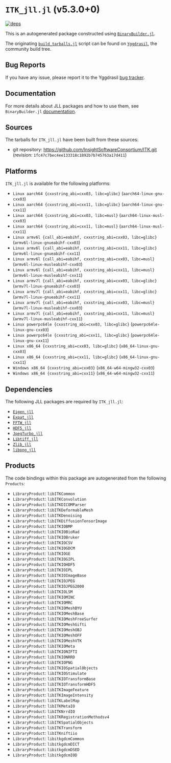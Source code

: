 # `ITK_jll.jl` (v5.3.0+0)

[![deps](https://juliahub.com/docs/ITK_jll/deps.svg)](https://juliahub.com/ui/Packages/General/ITK_jll/)

This is an autogenerated package constructed using [`BinaryBuilder.jl`](https://github.com/JuliaPackaging/BinaryBuilder.jl).

The originating [`build_tarballs.jl`](https://github.com/JuliaPackaging/Yggdrasil/blob/f3994135fc600a8d04e46b9515e1b427a1665897/I/ITK/build_tarballs.jl) script can be found on [`Yggdrasil`](https://github.com/JuliaPackaging/Yggdrasil/), the community build tree.

## Bug Reports

If you have any issue, please report it to the Yggdrasil [bug tracker](https://github.com/JuliaPackaging/Yggdrasil/issues).

## Documentation

For more details about JLL packages and how to use them, see `BinaryBuilder.jl` [documentation](https://docs.binarybuilder.org/stable/jll/).

## Sources

The tarballs for `ITK_jll.jl` have been built from these sources:

* git repository: https://github.com/InsightSoftwareConsortium/ITK.git (revision: `1fc47c7bec4ee133318c1892b7b745763a17d411`)

## Platforms

`ITK_jll.jl` is available for the following platforms:

* `Linux aarch64 {cxxstring_abi=cxx03, libc=glibc}` (`aarch64-linux-gnu-cxx03`)
* `Linux aarch64 {cxxstring_abi=cxx11, libc=glibc}` (`aarch64-linux-gnu-cxx11`)
* `Linux aarch64 {cxxstring_abi=cxx03, libc=musl}` (`aarch64-linux-musl-cxx03`)
* `Linux aarch64 {cxxstring_abi=cxx11, libc=musl}` (`aarch64-linux-musl-cxx11`)
* `Linux armv6l {call_abi=eabihf, cxxstring_abi=cxx03, libc=glibc}` (`armv6l-linux-gnueabihf-cxx03`)
* `Linux armv6l {call_abi=eabihf, cxxstring_abi=cxx11, libc=glibc}` (`armv6l-linux-gnueabihf-cxx11`)
* `Linux armv6l {call_abi=eabihf, cxxstring_abi=cxx03, libc=musl}` (`armv6l-linux-musleabihf-cxx03`)
* `Linux armv6l {call_abi=eabihf, cxxstring_abi=cxx11, libc=musl}` (`armv6l-linux-musleabihf-cxx11`)
* `Linux armv7l {call_abi=eabihf, cxxstring_abi=cxx03, libc=glibc}` (`armv7l-linux-gnueabihf-cxx03`)
* `Linux armv7l {call_abi=eabihf, cxxstring_abi=cxx11, libc=glibc}` (`armv7l-linux-gnueabihf-cxx11`)
* `Linux armv7l {call_abi=eabihf, cxxstring_abi=cxx03, libc=musl}` (`armv7l-linux-musleabihf-cxx03`)
* `Linux armv7l {call_abi=eabihf, cxxstring_abi=cxx11, libc=musl}` (`armv7l-linux-musleabihf-cxx11`)
* `Linux powerpc64le {cxxstring_abi=cxx03, libc=glibc}` (`powerpc64le-linux-gnu-cxx03`)
* `Linux powerpc64le {cxxstring_abi=cxx11, libc=glibc}` (`powerpc64le-linux-gnu-cxx11`)
* `Linux x86_64 {cxxstring_abi=cxx03, libc=glibc}` (`x86_64-linux-gnu-cxx03`)
* `Linux x86_64 {cxxstring_abi=cxx11, libc=glibc}` (`x86_64-linux-gnu-cxx11`)
* `Windows x86_64 {cxxstring_abi=cxx03}` (`x86_64-w64-mingw32-cxx03`)
* `Windows x86_64 {cxxstring_abi=cxx11}` (`x86_64-w64-mingw32-cxx11`)

## Dependencies

The following JLL packages are required by `ITK_jll.jl`:

* [`Eigen_jll`](https://github.com/JuliaBinaryWrappers/Eigen_jll.jl)
* [`Expat_jll`](https://github.com/JuliaBinaryWrappers/Expat_jll.jl)
* [`FFTW_jll`](https://github.com/JuliaBinaryWrappers/FFTW_jll.jl)
* [`HDF5_jll`](https://github.com/JuliaBinaryWrappers/HDF5_jll.jl)
* [`JpegTurbo_jll`](https://github.com/JuliaBinaryWrappers/JpegTurbo_jll.jl)
* [`Libtiff_jll`](https://github.com/JuliaBinaryWrappers/Libtiff_jll.jl)
* [`Zlib_jll`](https://github.com/JuliaBinaryWrappers/Zlib_jll.jl)
* [`libpng_jll`](https://github.com/JuliaBinaryWrappers/libpng_jll.jl)

## Products

The code bindings within this package are autogenerated from the following `Products`:

* `LibraryProduct`: `libITKCommon`
* `LibraryProduct`: `libITKConvolution`
* `LibraryProduct`: `libITKDICOMParser`
* `LibraryProduct`: `libITKDeformableMesh`
* `LibraryProduct`: `libITKDenoising`
* `LibraryProduct`: `libITKDiffusionTensorImage`
* `LibraryProduct`: `libITKIOBMP`
* `LibraryProduct`: `libITKIOBioRad`
* `LibraryProduct`: `libITKIOBruker`
* `LibraryProduct`: `libITKIOCSV`
* `LibraryProduct`: `libITKIOGDCM`
* `LibraryProduct`: `libITKIOGE`
* `LibraryProduct`: `libITKIOGIPL`
* `LibraryProduct`: `libITKIOHDF5`
* `LibraryProduct`: `libITKIOIPL`
* `LibraryProduct`: `libITKIOImageBase`
* `LibraryProduct`: `libITKIOJPEG`
* `LibraryProduct`: `libITKIOJPEG2000`
* `LibraryProduct`: `libITKIOLSM`
* `LibraryProduct`: `libITKIOMINC`
* `LibraryProduct`: `libITKIOMRC`
* `LibraryProduct`: `libITKIOMeshBYU`
* `LibraryProduct`: `libITKIOMeshBase`
* `LibraryProduct`: `libITKIOMeshFreeSurfer`
* `LibraryProduct`: `libITKIOMeshGifti`
* `LibraryProduct`: `libITKIOMeshOBJ`
* `LibraryProduct`: `libITKIOMeshOFF`
* `LibraryProduct`: `libITKIOMeshVTK`
* `LibraryProduct`: `libITKIOMeta`
* `LibraryProduct`: `libITKIONIFTI`
* `LibraryProduct`: `libITKIONRRD`
* `LibraryProduct`: `libITKIOPNG`
* `LibraryProduct`: `libITKIOSpatialObjects`
* `LibraryProduct`: `libITKIOStimulate`
* `LibraryProduct`: `libITKIOTransformBase`
* `LibraryProduct`: `libITKIOTransformHDF5`
* `LibraryProduct`: `libITKImageFeature`
* `LibraryProduct`: `libITKImageIntensity`
* `LibraryProduct`: `libITKLabelMap`
* `LibraryProduct`: `libITKMetaIO`
* `LibraryProduct`: `libITKNrrdIO`
* `LibraryProduct`: `libITKRegistrationMethodsv4`
* `LibraryProduct`: `libITKSpatialObjects`
* `LibraryProduct`: `libITKTransform`
* `LibraryProduct`: `libITKniftiio`
* `LibraryProduct`: `libitkgdcmCommon`
* `LibraryProduct`: `libitkgdcmDICT`
* `LibraryProduct`: `libitkgdcmDSED`
* `LibraryProduct`: `libitkgdcmIOD`
